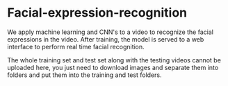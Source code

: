 # Facial-expression-recognition
We apply machine learning and CNN's to a video to recognize the facial expressions in the video. After training, the model is served to a web interface to perform real time facial recognition.

The whole training set and test set along with the testing videos cannot be uploaded here, you just need to download images and separate them into folders and put them into the training and test folders.
